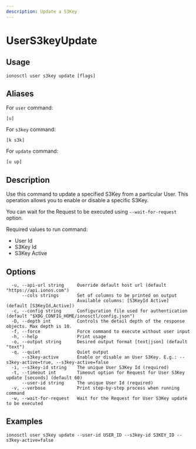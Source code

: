 ```yaml
---
description: Update a S3Key
---
```


# UserS3keyUpdate

## Usage

```text
ionosctl user s3key update [flags]
```

## Aliases

For `user` command:

```text
[u]
```

For `s3key` command:

```text
[k s3k]
```

For `update` command:

```text
[u up]
```

## Description

Use this command to update a specified S3Key from a particular User. This operation allows you to enable or disable a specific S3Key.

You can wait for the Request to be executed using `--wait-for-request` option.

Required values to run command:

* User Id
* S3Key Id
* S3Key Active

## Options

```text
  -u, --api-url string     Override default host url (default "https://api.ionos.com")
      --cols strings       Set of columns to be printed on output 
                           Available columns: [S3KeyId Active] (default [S3KeyId,Active])
  -c, --config string      Configuration file used for authentication (default "$XDG_CONFIG_HOME/ionosctl/config.json")
  -D, --depth int          Controls the detail depth of the response objects. Max depth is 10.
  -f, --force              Force command to execute without user input
  -h, --help               Print usage
  -o, --output string      Desired output format [text|json] (default "text")
  -q, --quiet              Quiet output
      --s3key-active       Enable or disable an User S3Key. E.g.: --s3key-active=true, --s3key-active=false
  -i, --s3key-id string    The unique User S3Key Id (required)
  -t, --timeout int        Timeout option for Request for User S3Key update [seconds] (default 60)
      --user-id string     The unique User Id (required)
  -v, --verbose            Print step-by-step process when running command
  -w, --wait-for-request   Wait for the Request for User S3Key update to be executed
```

## Examples

```text
ionosctl user s3key update --user-id USER_ID --s3key-id S3KEY_ID --s3key-active=false
```

